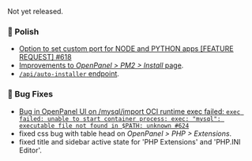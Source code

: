Not yet released.

### 💅 Polish
- [Option to set custom port for NODE and PYTHON apps [FEATURE REQUEST] #618](https://github.com/stefanpejcic/OpenPanel/issues/618)
- [Improvements to *OpenPanel > PM2 > Install* page](https://i.postimg.cc/44WNtCkb/2025-08-07-15-47.png).
- [`/api/auto-installer` endpoint](https://dev.openpanel.com/openpanel-api/#AutoInstaller).

### 🐛 Bug Fixes
- [Bug in OpenPanel UI on /mysql/import OCI runtime exec failed: `exec failed: unable to start container process: exec: "mysql": executable file not found in $PATH: unknown #624`](https://github.com/stefanpejcic/OpenPanel/issues/624)
- fixed css bug with table head on *OpenPanel > PHP > Extensions*.
- fixed title and sidebar active state for 'PHP Extensions' and 'PHP.INI Editor'.
